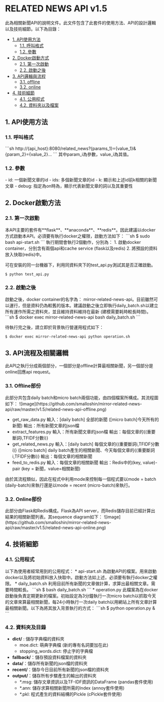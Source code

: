 <h1> RELATED NEWS API v1.5 </h1> 

此為相關新聞API的說明文件。此文件包含了此套件的使用方法、API的設計邏輯以及技術細節。以下為目錄：

 * [1. API使用方法](#1)
     *   [1.1. 呼叫格式](#1.1)
     *   [1.2. 參數](#1.2)
 * [2. Docker啟動方式](#2)
     *   [2.1. 第一次啟動](#2.1) 
     *   [2,2. 啟動之後](#2.2)
 * [3. API邏輯與流程](#3)
     *   [3.1. offline](#3.1)
     *   [3.2. online](#3.2)
 * [4. 技術細節](#4)
     *   [4.1. 公用程式](#4.1)
     *   [4.2. 資料夾以及檔案](#4.2)

<h2 id=1> 1. API使用方法 </h2>
<h3 id=1.1>1.1. 呼叫格式</h3>
```sh
http://{api_host}:8080/related_news?{params_1}={value_1}&{param_2}={value_2}...
```
其中param_i為參數，value_i為其值。

<h3 id=1.2>1.2. 參數</h3>
 - id: 一個新聞文章的id
 - ids: 多個新聞文章的id
 - k: 顯示和上述id前k相關的新聞文章
 - debug: 指定為on時為，顯示代表新聞文章的詞以及其重要性

<h2 id=2>2. Docker啟動方法</h2>
<h3 id=2.1>2.1. 第一次啟動</h3>
本API主要的套件有**flask**、**anaconda**、**redis**。因此建議以docker方式啟動本API。必須要有執行docker之權限，啟動方法如下：
```sh
$ sudo bash api-start.sh
```
執行期間會執行2個動作，分別為：
 1. 啟動docker container，分別含有兩個api和cache service (flask以及redis)
 2. 將預設的資料放入快取(redis)中。

可在安裝的同一台機器下，利用同資料夾下的test_api.py測試其是否正確啟動。
```sh
$ python test_api.py
```
<h3 id=2.2>2.2. 啟動之後</h3>
啟動之後，docker container的名字為： mirror-related-news-api。目前雖然可以運行，但是資料仍為較舊的版本。建議啟動之後立即執行daily_batch.sh以建立所有運作所需之資料夾，並且維持資料維持在最新 (建模需要耗時較長時間)。
```sh
$ docker exec mirror-related-news-api bash daily_batch.sh
```

待執行完之後，請立即於背景執行營運用程式如下：
```sh
$ docker exec mirror-related-news-api python operation.sh
```

<h2 id=3>3. API流程及相關邏輯</h2>
此API之執行分成兩個部分，一個部分是offline計算最相關新聞，另一個部分是online回應api request。

<h3 id=3.1>3.1. Offline部份</h3>
 此部分共包含daily batch和micro batch兩個功能，由四個檔案所構成。其流程圖如下：
 ![image](https://github.com/smalloshin/mirror-related-news-api/raw/master/v1.5/related-news-api-offline.png)
 

 - get_raw_data.py
     輸入：[daily batch] 全部的新聞 ([micro batch]今天所有的新聞)
     輸出：所有新聞文章的json檔
 - extract_features.py
     輸入：所有新聞文章的json檔
     輸出：每個文章的{(重要斷詞i,TFIDF分數i)}
 - get_related_news.py
     輸入：[daily batch] 每個文章的{(重要斷詞i,TFIDF分數i)}  ([micro batch] daily batch產生的相關新聞、今天每個文章的{(重要斷詞i,TFIDF分數i)}
     輸出：每個文章的相關新聞
 - feed_to_redis.py
     輸入：每個文章的相關新聞
     輸出：Redis中的(key, value)-pair   (key = 新聞，value=相關新聞)
 
由於其流程類似，因此在程式中利用mode來控制每一個程式要以mode = batch (daily-batch)來執行還是以mode = recent (micro-batch)來執行。
 
<h3 id=3.2>3.2. Online部份</h3>
此部分由Flask和Redis構成。Flask為API server，而Redis儲存目前已經計算出結果的相關新聞列表。其sequence diagram如下：
![image](https://github.com/smalloshin/mirror-related-news-api/raw/master/v1.5/related-news-api-online.png)

<h2 id=4>4. 技術細節</h2>
<h3 id=4.1>4.1. 公用程式</h3>
以下為使用者經常用到的公用程式：
* api-start.sh
為啟動API的檔案。用來啟動docker以及將初始資料放入快取中。啟動方法如上述，必須要有執行docker之權限。
* daily_batch.sh
利用目前所有新聞的文章做計算，求算出最相關文章。需要時間較長。
```sh
$ bash daily_batch.sh
```
* operation.py
此檔案為在docker啟動後負責定期更新的檔案。初始設定為3分鐘執行一次micro batch以抓取今天的文章來算最相關新聞，每24小時執行一次daily batch以用網站上所有文章計算最相關新聞。以下為將其放入背景執行的方式：
```sh
$ python operation.py &
```

<h3 id=4.2>4.2. 資料夾及目錄</h3>

 - **dict/** : 儲存字典檔的資料夾
     - moe.dict: 萌典字典檔 (新的專有名詞要加在此)
     - stopping_words.dict: 停止字的字典檔
 - **fallback/**：儲存預設資料檔案的資料夾     
 - **data/**：儲存所有新聞的json檔的資料夾
 - **recent/**：儲存今日目前所有新聞的json檔的資料夾
 - **output/**：儲存所有步驟產生的輸出的資料夾
     - *.msg: 儲存文章資訊以及TF-IDF資訊的DataFrame (pandas套件使用)
     - *.ann: 儲存求算相關新聞所需的Index (annoy套件使用) 
     - *.pkl: 程式產生的資料結構的Pickle  (cPickle套件使用)
